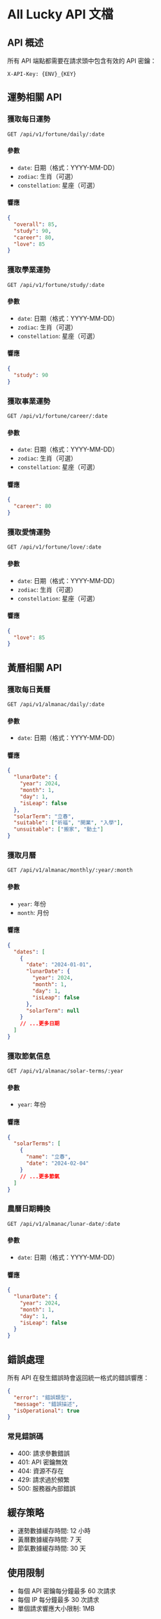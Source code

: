 # All Lucky API 文檔

## API 概述

所有 API 端點都需要在請求頭中包含有效的 API 密鑰：
```
X-API-Key: {ENV}_{KEY}
```

## 運勢相關 API

### 獲取每日運勢
```http
GET /api/v1/fortune/daily/:date
```

#### 參數
- `date`: 日期（格式：YYYY-MM-DD）
- `zodiac`: 生肖（可選）
- `constellation`: 星座（可選）

#### 響應
```json
{
  "overall": 85,
  "study": 90,
  "career": 80,
  "love": 85
}
```

### 獲取學業運勢
```http
GET /api/v1/fortune/study/:date
```

#### 參數
- `date`: 日期（格式：YYYY-MM-DD）
- `zodiac`: 生肖（可選）
- `constellation`: 星座（可選）

#### 響應
```json
{
  "study": 90
}
```

### 獲取事業運勢
```http
GET /api/v1/fortune/career/:date
```

#### 參數
- `date`: 日期（格式：YYYY-MM-DD）
- `zodiac`: 生肖（可選）
- `constellation`: 星座（可選）

#### 響應
```json
{
  "career": 80
}
```

### 獲取愛情運勢
```http
GET /api/v1/fortune/love/:date
```

#### 參數
- `date`: 日期（格式：YYYY-MM-DD）
- `zodiac`: 生肖（可選）
- `constellation`: 星座（可選）

#### 響應
```json
{
  "love": 85
}
```

## 黃曆相關 API

### 獲取每日黃曆
```http
GET /api/v1/almanac/daily/:date
```

#### 參數
- `date`: 日期（格式：YYYY-MM-DD）

#### 響應
```json
{
  "lunarDate": {
    "year": 2024,
    "month": 1,
    "day": 1,
    "isLeap": false
  },
  "solarTerm": "立春",
  "suitable": ["祈福", "開業", "入學"],
  "unsuitable": ["搬家", "動土"]
}
```

### 獲取月曆
```http
GET /api/v1/almanac/monthly/:year/:month
```

#### 參數
- `year`: 年份
- `month`: 月份

#### 響應
```json
{
  "dates": [
    {
      "date": "2024-01-01",
      "lunarDate": {
        "year": 2024,
        "month": 1,
        "day": 1,
        "isLeap": false
      },
      "solarTerm": null
    }
    // ...更多日期
  ]
}
```

### 獲取節氣信息
```http
GET /api/v1/almanac/solar-terms/:year
```

#### 參數
- `year`: 年份

#### 響應
```json
{
  "solarTerms": [
    {
      "name": "立春",
      "date": "2024-02-04"
    }
    // ...更多節氣
  ]
}
```

### 農曆日期轉換
```http
GET /api/v1/almanac/lunar-date/:date
```

#### 參數
- `date`: 日期（格式：YYYY-MM-DD）

#### 響應
```json
{
  "lunarDate": {
    "year": 2024,
    "month": 1,
    "day": 1,
    "isLeap": false
  }
}
```

## 錯誤處理

所有 API 在發生錯誤時會返回統一格式的錯誤響應：

```json
{
  "error": "錯誤類型",
  "message": "錯誤描述",
  "isOperational": true
}
```

### 常見錯誤碼
- 400: 請求參數錯誤
- 401: API 密鑰無效
- 404: 資源不存在
- 429: 請求過於頻繁
- 500: 服務器內部錯誤

## 緩存策略

- 運勢數據緩存時間: 12 小時
- 黃曆數據緩存時間: 7 天
- 節氣數據緩存時間: 30 天

## 使用限制

- 每個 API 密鑰每分鐘最多 60 次請求
- 每個 IP 每分鐘最多 30 次請求
- 單個請求響應大小限制: 1MB 